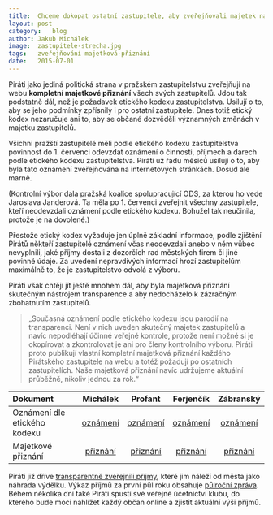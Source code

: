 ```yaml
---
title:	Chceme dokopat ostatní zastupitele, aby zveřejňovali majetek na webu
layout:	post
category:	blog
author:	Jakub Michálek
image:	zastupitele-strecha.jpg
tags:	zveřejňování majetková-přiznání
date:	2015-07-01
---
```


Piráti jako jediná politická strana v pražském zastupitelstvu zveřejňují na webu **kompletní majetkové přiznání** všech svých zastupitelů. Jdou tak podstatně dál, než je požadavek etického kodexu zastupitelstva. Usilují o to, aby se jeho podmínky zpřísnily i pro ostatní zastupitele. Dnes totiž etický kodex nezaručuje ani to, aby se občané dozvěděli významných změnách v majetku zastupitelů.

Všichni pražští zastupitelé měli podle etického kodexu zastupitelstva povinnost do 1. červenci odevzdat oznámení o činnosti, příjmech a darech podle etického kodexu zastupitelstva. Piráti už řadu měsíců usilují o to, aby byla tato oznámení zveřejňována na internetových stránkách. Dosud ale marně.

(Kontrolní výbor dala pražská koalice spolupracující ODS, za kterou ho vede Jaroslava Janderová. Ta měla po 1. červenci zveřejnit všechny zastupitele, kteří neodevzdali oznámení podle etického kodexu. Bohužel tak neučinila, protože je na dovolené.)

Přestože etický kodex vyžaduje jen úplně základní informace, podle zjištění Pirátů někteří zastupitelé oznámení včas neodevzdali anebo v něm vůbec nevyplnili, jaké příjmy dostali z dozorčích rad městských firem či jiné povinné údaje. Za uvedení nepravdivých informací hrozí zastupitelům maximálně to, že je zastupitelstvo odvolá z výboru.

Piráti však chtějí jít ještě mnohem dál, aby byla majetková přiznání skutečným nástrojem transparence a aby nedocházelo k zázračným zbohatnutím zastupitelů.

> „Současná oznámení podle etického kodexu jsou parodií na transparenci. Není v nich uveden skutečný majetek zastupitelů a navíc nepodléhají účinné veřejné kontrole, protože není možné si je okopírovat a zkontrolovat je ani pro členy kontrolního výboru. Piráti proto publikují vlastní kompletní majetková přiznání každého Pirátského zastupitele na webu a totéž požadují po ostatních zastupitelích. Naše majetková přiznání navíc udržujeme aktuální průběžně, nikoliv jednou za rok.“


|   **Dokument**     | Michálek  |   Profant | Ferjenčík |  Zábranský |
| :------------ | :--------: | :--------: | :--------: | :--------: |
| Oznámení dle etického kodexu |    [oznámení][et-jakub] |  [oznámení][et-ondra] |   [oznámení][et-mikulas] |    [oznámení][et-adam]    |
| Majetkové přiznání | [přiznání][mp-jakub] | [přiznání][mp-ondra] | [přiznání][mp-mikulas] | [přiznání][mp-adam] |










Piráti již dříve [transparentně zveřejnili příjmy](/transparentni-nahrady.html), které jim náleží od města jako náhrada výdělku. Výkaz příjmů za první půl roku obsahuje [půlroční zpráva](/assets/static/pulrocni-zprava-piratu-v-zhmp.pdf). Během několika dní také Piráti spustí své veřejné účetnictví klubu, do kterého bude moci nahlížet každý občan online a zjistit aktuální výši příjmů.


[et-mikulas]: https://github.com/pirati-cz/KlubPraha/raw/master/priznani/eticky-kodex/2014/mikulas/prilohy.pdf
[et-jakub]: https://github.com/pirati-cz/KlubPraha/raw/master/priznani/eticky-kodex/2014/jakub/eticky_kodex_jakub_doplnek_signed.pdf
[mp-adam]: https://github.com/pirati-cz/KlubPraha/blob/master/priznani/adam-zabransky.md
[mp-jakub]: https://github.com/pirati-cz/KlubPraha/blob/master/priznani/jakub-michalek.md
[mp-ondra]: https://github.com/pirati-cz/KlubPraha/blob/master/priznani/ondrej-profant.md
[mp-mikulas]: https://github.com/pirati-cz/KlubPraha/blob/master/priznani/mikulas-ferjencik.md
[et-ondra]: https://github.com/pirati-cz/KlubPraha/raw/master/priznani/eticky-kodex/2014/ondra/eticky_kodex_ondra.docx
[et-adam]: https://github.com/pirati-cz/KlubPraha/raw/master/priznani/eticky-kodex/2014/adam/eticky_kodex_adam.pdf
